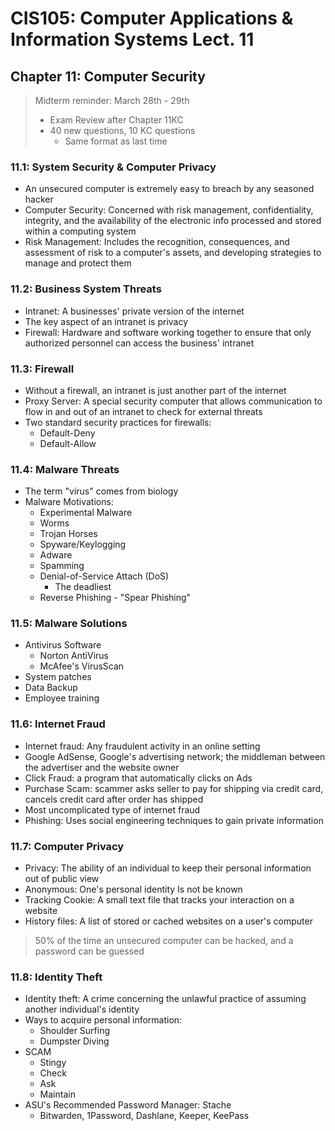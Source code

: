 # CIS105: Computer Applications & Information Systems Lect. 11

## Chapter 11: Computer Security

> Midterm reminder: March 28th - 29th
>
> -   Exam Review after Chapter 11KC
> -   40 new questions, 10 KC questions
>     -   Same format as last time

### 11.1: System Security & Computer Privacy

-   An unsecured computer is extremely easy to breach by any seasoned hacker
-   Computer Security: Concerned with risk management, confidentiality, integrity, and the availability of the electronic info processed and stored within a computing system
-   Risk Management: Includes the recognition, consequences, and assessment of risk to a computer's assets, and developing strategies to manage and protect them

### 11.2: Business System Threats

-   Intranet: A businesses' private version of the internet
-   The key aspect of an intranet is privacy
-   Firewall: Hardware and software working together to ensure that only authorized personnel can access the business' intranet

### 11.3: Firewall

-   Without a firewall, an intranet is just another part of the internet
-   Proxy Server: A special security computer that allows communication to flow in and out of an intranet to check for external threats
-   Two standard security practices for firewalls:
    -   Default-Deny
    -   Default-Allow

### 11.4: Malware Threats

-   The term "virus" comes from biology
-   Malware Motivations:
    -   Experimental Malware
    -   Worms
    -   Trojan Horses
    -   Spyware/Keylogging
    -   Adware
    -   Spamming
    -   Denial-of-Service Attach (DoS)
        -   The deadliest
    -   Reverse Phishing - "Spear Phishing"

### 11.5: Malware Solutions

-   Antivirus Software
    -   Norton AntiVirus
    -   McAfee's VirusScan
-   System patches
-   Data Backup
-   Employee training

### 11.6: Internet Fraud

-   Internet fraud: Any fraudulent activity in an online setting
-   Google AdSense, Google's advertising network; the middleman between the advertiser and the website owner
-   Click Fraud: a program that automatically clicks on Ads
-   Purchase Scam: scammer asks seller to pay for shipping via credit card, cancels credit card after order has shipped
-   Most uncomplicated type of internet fraud
-   Phishing: Uses social engineering techniques to gain private information

### 11.7: Computer Privacy

-   Privacy: The ability of an individual to keep their personal information out of public view
-   Anonymous: One's personal identity Is not be known
-   Tracking Cookie: A small text file that tracks your interaction on a website
-   History files: A list of stored or cached websites on a user's computer

> 50% of the time an unsecured computer can be hacked, and a password can be guessed

### 11.8: Identity Theft

-   Identity theft: A crime concerning the unlawful practice of assuming another individual's identity
-   Ways to acquire personal information:
    -   Shoulder Surfing
    -   Dumpster Diving
-   SCAM
    -   Stingy
    -   Check
    -   Ask
    -   Maintain
-   ASU's Recommended Password Manager: Stache
    -   Bitwarden, 1Password, Dashlane, Keeper, KeePass
